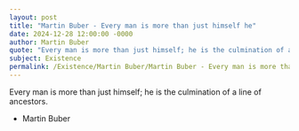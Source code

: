 ```yaml
---
layout: post
title: "Martin Buber - Every man is more than just himself he"
date: 2024-12-28 12:00:00 -0000
author: Martin Buber
quote: "Every man is more than just himself; he is the culmination of a line of ancestors."
subject: Existence
permalink: /Existence/Martin Buber/Martin Buber - Every man is more than just himself he
---
```


Every man is more than just himself; he is the culmination of a line of ancestors.

- Martin Buber
